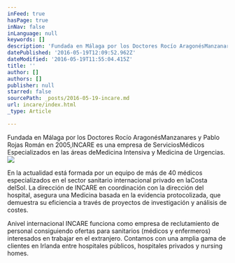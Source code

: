 ```yaml
---
inFeed: true
hasPage: true
inNav: false
inLanguage: null
keywords: []
description: 'Fundada en Málaga por los Doctores Rocío AragonésManzanares y Pablo Rojas Román en 2005,INCARE es una empresa de ServiciosMédicos Especializados en las áreas deMedicina Intensiva y Medicina de Urgencias.'
datePublished: '2016-05-19T12:09:52.962Z'
dateModified: '2016-05-19T11:55:04.415Z'
title: ''
author: []
authors: []
publisher: null
starred: false
sourcePath: _posts/2016-05-19-incare.md
url: incare/index.html
_type: Article

---
```

Fundada en Málaga por los Doctores Rocío AragonésManzanares y Pablo Rojas Román en 2005,INCARE es una empresa de ServiciosMédicos Especializados en las áreas deMedicina Intensiva y Medicina de Urgencias.
![](https://the-grid-user-content.s3-us-west-2.amazonaws.com/427c853e-2a54-4e00-af09-71063313f4ef.jpg)

En la actualidad está formada por un equipo de más de 40 médicos especializados en el sector sanitario internacional privado en laCosta delSol. La dirección de INCARE en coordinación con la dirección del hospital, asegura una Medicina basada en la evidencia protocolizada, que demuestra su eficiencia a través de proyectos de investigación y análisis de costes.

Anivel internacional INCARE funciona como empresa de reclutamiento de personal consiguiendo ofertas para sanitarios (médicos y enfermeros) interesados en trabajar en el extranjero. Contamos con una amplia gama de clientes en Irlanda entre hospitales públicos, hospitales privados y nursing homes.